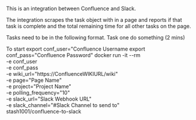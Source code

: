 This is an integration between Confluence and Slack.

The integration scrapes the task object with in a page and reports if that task is complete and the total remaining time for all other tasks on the page.

Tasks need to be in the following format.
Task one do something (2 mins)


To start
export conf_user="Confluence Username
export conf_pass="Confluence Password"
docker run -it --rm \
 -e conf_user \
 -e conf_pass \
 -e wiki_url="https://ConfluenceWIKIURL/wiki" \
 -e page="Page Name" \
 -e project="Project Name" \
 -e polling_frequency="10" \
 -e slack_url="Slack Webhook URL" \
 -e slack_channel="#Slack Channel to send to" \
stash1001/confluence-to-slack